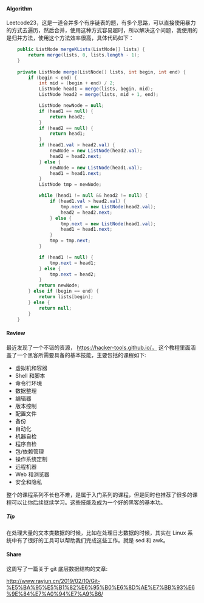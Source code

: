 #### Algorithm
Leetcode23，这是一道合并多个有序链表的题，有多个思路，可以直接使用暴力的方式去遍历，然后合并，使用这种方式容易超时，所以解决这个问题，我使用的是归并方法，使用这个方法效率很高，具体代码如下：

```java
    public ListNode mergeKLists(ListNode[] lists) {
        return merge(lists, 0, lists.length - 1);
    }
    
    private ListNode merge(ListNode[] lists, int begin, int end) {
        if (begin < end) {
            int mid = (begin + end) / 2;
            ListNode head1 = merge(lists, begin, mid);
            ListNode head2 = merge(lists, mid + 1, end);

            ListNode newNode = null;
            if (head1 == null) {
                return head2;
            }
            if (head2 == null) {
                return head1;
            }
            if (head1.val > head2.val) {
                newNode = new ListNode(head2.val);
                head2 = head2.next;
            } else {
                newNode = new ListNode(head1.val);
                head1 = head1.next;
            }
            ListNode tmp = newNode;

            while (head1 != null && head2 != null) {
                if (head1.val > head2.val) {
                    tmp.next = new ListNode(head2.val);
                    head2 = head2.next;
                } else {
                    tmp.next = new ListNode(head1.val);
                    head1 = head1.next;
                }
                tmp = tmp.next;
            }

            if (head1 != null) {
                tmp.next = head1;
            } else {
                tmp.next = head2;
            }
            return newNode;
        } else if (begin == end) {
            return lists[begin];
        } else {
            return null;
        }
    }
```

#### Review
最近发现了一个不错的资源， https://hacker-tools.github.io/， 这个教程里面涵盖了一个黑客所需要具备的基本技能，主要包括的课程如下:

- 虚拟机和容器
- Shell 和脚本
- 命令行环境
- 数据整理
- 编辑器
- 版本控制
- 配置文件
- 备份
- 自动化
- 机器自检
- 程序自检
- 包/依赖管理
- 操作系统定制
- 远程机器
- Web 和浏览器
- 安全和隐私

整个的课程系列不长也不难，是属于入门系列的课程，但是同时也推荐了很多的课程可以让你后续继续学习。这些技能及成为一个好的黑客的基本功。

##### Tip

在处理大量的文本类数据的时候，比如在处理日志数据的时候，其实在 Linux 系统中有了很好的工具可以帮助我们完成这些工作。就是 sed 和 awk。

#### Share

这周写了一篇关于 git 底层数据结构的文章:

http://www.rayjun.cn/2019/02/10/Git-%E5%BA%95%E5%B1%82%E6%95%B0%E6%8D%AE%E7%BB%93%E6%9E%84%E7%A0%94%E7%A9%B6/
